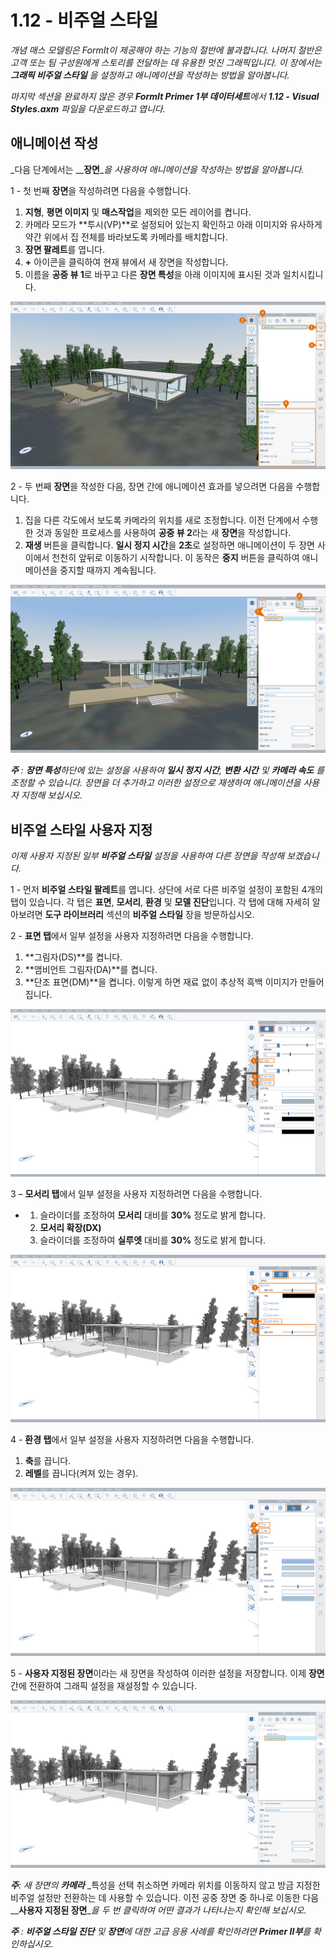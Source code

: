 # 1.12 - 비주얼 스타일

_개념 매스 모델링은 FormIt이 제공해야 하는 기능의 절반에 불과합니다. 나머지 절반은 고객 또는 팀 구성원에게 스토리를 전달하는 데 유용한 멋진 그래픽입니다. 이 장에서는_ _**그래픽 비주얼 스타일**_ _을 설정하고 애니메이션을 작성하는 방법을 알아봅니다._

_마지막 섹션을 완료하지 않은 경우_ _**FormIt Primer 1부 데이터세트**에서_ _**1.12 - Visual Styles.axm**_ _파일을 다운로드하고 엽니다._

## **애니메이션 작성**

_다음 단계에서는 __**장면**__을 사용하여 애니메이션을 작성하는 방법을 알아봅니다._

1 - 첫 번째 **장면**을 작성하려면 다음을 수행합니다.

1. **지형**, **평면 이미지** 및 **매스작업**을 제외한 모든 레이어를 켭니다.
2. 카메라 모드가 **투시\(VP\)**로 설정되어 있는지 확인하고 아래 이미지와 유사하게 약간 위에서 집 전체를 바라보도록 카메라를 배치합니다.
3. **장면 팔레트**를 엽니다.
4. **+** 아이콘을 클릭하여 현재 뷰에서 새 장면을 작성합니다.
5. 이름을 **공중 뷰 1**로 바꾸고 다른 **장면 특성**을 아래 이미지에 표시된 것과 일치시킵니다.

![](../../.gitbook/assets/0%20%2817%29.png)

2 - 두 번째 **장면**을 작성한 다음, 장면 간에 애니메이션 효과를 넣으려면 다음을 수행합니다.

1. 집을 다른 각도에서 보도록 카메라의 위치를 새로 조정합니다. 이전 단계에서 수행한 것과 동일한 프로세스를 사용하여 **공중 뷰 2**라는 새 **장면**을 작성합니다.
2. **재생** 버튼을 클릭합니다. **일시 정지 시간**을 **2초**로 설정하면 애니메이션이 두 장면 사이에서 천천히 앞뒤로 이동하기 시작합니다. 이 동작은 **중지** 버튼을 클릭하여 애니메이션을 중지할 때까지 계속됩니다.

![](../../.gitbook/assets/1%20%2812%29.png)

_**주**_ _:_ _**장면 특성**하단에 있는 설정을 사용하여_ _**일시 정지 시간**,_ _**변환 시간** 및_ _**카메라 속도**_ _를 조정할 수 있습니다. 장면을 더 추가하고 이러한 설정으로 재생하여 애니메이션을 사용자 지정해 보십시오._

## **비주얼 스타일 사용자 지정**

_이제 사용자 지정된 일부 **비주얼 스타일** 설정을 사용하여 다른 장면을 작성해 보겠습니다._

1 - 먼저 **비주얼 스타일 팔레트**를 엽니다. 상단에 서로 다른 비주얼 설정이 포함된 4개의 탭이 있습니다. 각 탭은 **표면**, **모서리**, **환경** 및 **모델 진단**입니다. 각 탭에 대해 자세히 알아보려면 **도구 라이브러리** 섹션의 **비주얼 스타일** 장을 방문하십시오.

2 - **표면 탭**에서 일부 설정을 사용자 지정하려면 다음을 수행합니다.

1. **그림자\(DS\)**를 켭니다.
2. **앰비언트 그림자\(DA\)**를 켭니다.
3. **단조 표면\(DM\)**을 켭니다. 이렇게 하면 재료 없이 추상적 흑백 이미지가 만들어집니다.

![](../../.gitbook/assets/2%20%2820%29.png)

3 – **모서리 탭**에서 일부 설정을 사용자 지정하려면 다음을 수행합니다.

* 
   1. 슬라이더를 조정하여 **모서리** 대비를 **30%** 정도로 밝게 합니다.
   2. **모서리 확장\(DX\)**
   3. 슬라이더를 조정하여 **실루엣** 대비를 **30%** 정도로 밝게 합니다.

![](../../.gitbook/assets/3%20%2811%29.png)

4 - **환경 탭**에서 일부 설정을 사용자 지정하려면 다음을 수행합니다.

1. **축**를 끕니다.
2. **레벨**를 끕니다(켜져 있는 경우).

![](../../.gitbook/assets/4%20%288%29.png)

5 - **사용자 지정된 장면**이라는 새 장면을 작성하여 이러한 설정을 저장합니다. 이제 **장면** 간에 전환하여 그래픽 설정을 재설정할 수 있습니다.

![](../../.gitbook/assets/5%20%286%29.png)

_**주**: 새 장면의_ _**카메라**_ _특성을 선택 취소하면 카메라 위치를 이동하지 않고 방금 지정한 비주얼 설정만 전환하는 데 사용할 수 있습니다. 이전 공중 장면 중 하나로 이동한 다음 __**사용자 지정된 장면**__을 두 번 클릭하여 어떤 결과가 나타나는지 확인해 보십시오._

_**주**_ _:_ _**비주얼 스타일 진단**_ _및_ _**장면**에 대한 고급 응용 사례를 확인하려면_ _**Primer II부**를 확인하십시오._


